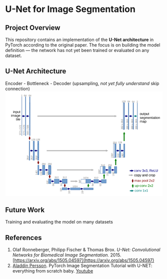 # U-Net for Image Segmentation

## Project Overview
This repository contains an implementation of the **U-Net architecture** in PyTorch according to the original paper. 
The focus is on building the model definition — the network has not yet been trained or evaluated on any dataset.  

## U-Net Architecture
Encoder - Bottleneck - Decoder (upsampling, *not yet fully understand* skip connection)
![U-Net Original Architecture](unet.png)

## Future Work
Training and evaluating the model on many datasets

## References
1. Olaf Ronneberger, Philipp Fischer & Thomas Brox. *U-Net: Convolutional Networks for Biomedical Image Segmentation.* 2015. [https://arxiv.org/abs/1505.04597](https://arxiv.org/abs/1505.04597)
2. [Aladdin Persson](https://www.youtube.com/@AladdinPersson). PyTorch Image Segmentation Tutorial with U-NET: everything from scratch baby. [Youtube](https://www.youtube.com/watch?v=IHq1t7NxS8k&t=1275s)
